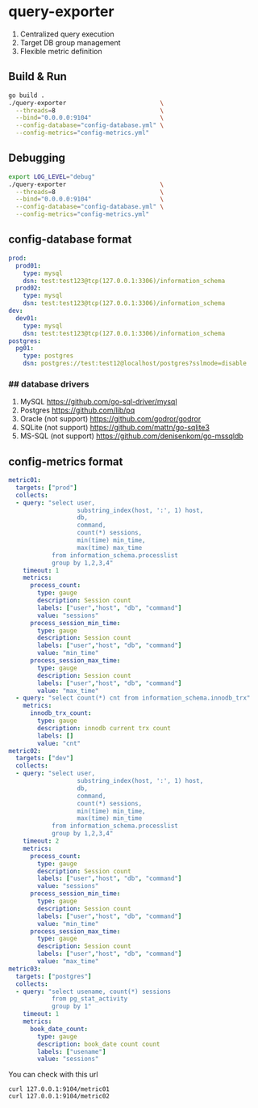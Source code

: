 # query-exporter

1. Centralized query execution
2. Target DB group management
3. Flexible metric definition

## Build & Run
```bash
go build .
./query-exporter                          \
  --threads=8                             \
  --bind="0.0.0.0:9104"                   \
  --config-database="config-database.yml" \
  --config-metrics="config-metrics.yml"
```

## Debugging
```bash
export LOG_LEVEL="debug" 
./query-exporter                          \
  --threads=8                             \
  --bind="0.0.0.0:9104"                   \
  --config-database="config-database.yml" \
  --config-metrics="config-metrics.yml"
```

## config-database format
```yaml
prod:
  prod01:
    type: mysql
    dsn: test:test123@tcp(127.0.0.1:3306)/information_schema
  prod02:
    type: mysql
    dsn: test:test123@tcp(127.0.0.1:3306)/information_schema
dev:
  dev01:
    type: mysql
    dsn: test:test123@tcp(127.0.0.1:3306)/information_schema
postgres:
  pg01:
    type: postgres
    dsn: postgres://test:test12@localhost/postgres?sslmode=disable
```
### ## database drivers
1. MySQL
  https://github.com/go-sql-driver/mysql
2. Postgres
  https://github.com/lib/pq
3. Oracle (not support)
  https://github.com/godror/godror
4. SQLite (not support)
  https://github.com/mattn/go-sqlite3
5. MS-SQL (not support)
  https://github.com/denisenkom/go-mssqldb

## config-metrics format
```yaml
metric01:
  targets: ["prod"]
  collects:
  - query: "select user, 
                   substring_index(host, ':', 1) host,
                   db,
                   command,
                   count(*) sessions,
                   min(time) min_time,
                   max(time) max_time
            from information_schema.processlist
            group by 1,2,3,4"
    timeout: 1
    metrics:
      process_count:
        type: gauge
        description: Session count
        labels: ["user","host", "db", "command"]
        value: "sessions"
      process_session_min_time:
        type: gauge
        description: Session count
        labels: ["user","host", "db", "command"]
        value: "min_time"
      process_session_max_time:
        type: gauge
        description: Session count
        labels: ["user","host", "db", "command"]
        value: "max_time"
  - query: "select count(*) cnt from information_schema.innodb_trx"
    metrics:
      innodb_trx_count:
        type: gauge
        description: innodb current trx count
        labels: []
        value: "cnt"
metric02:
  targets: ["dev"]
  collects:
  - query: "select user, 
                   substring_index(host, ':', 1) host,
                   db,
                   command,
                   count(*) sessions,
                   min(time) min_time,
                   max(time) min_time
            from information_schema.processlist
            group by 1,2,3,4"
    timeout: 2
    metrics:
      process_count:
        type: gauge
        description: Session count
        labels: ["user","host", "db", "command"]
        value: "sessions"
      process_session_min_time:
        type: gauge
        description: Session count
        labels: ["user","host", "db", "command"]
        value: "min_time"
      process_session_max_time:
        type: gauge
        description: Session count
        labels: ["user","host", "db", "command"]
        value: "max_time"
metric03:
  targets: ["postgres"]
  collects:
  - query: "select usename, count(*) sessions 
            from pg_stat_activity 
            group by 1"
    timeout: 1
    metrics:
      book_date_count:
        type: gauge
        description: book_date count count
        labels: ["usename"]
        value: "sessions"
```
You can check with this url
```
curl 127.0.0.1:9104/metric01
curl 127.0.0.1:9104/metric02
```
